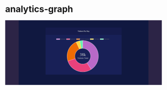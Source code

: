 # analytics-graph

<img src="screenshot.png" width="800px" height="auto" alt="screenshot of card" />